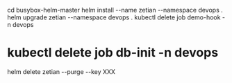 cd busybox-helm-master
helm install --name zetian --namespace devops .
helm upgrade zetian --namespace devops .
kubectl delete job demo-hook -n devops
# kubectl delete job db-init -n devops
helm delete zetian --purge --key XXX

